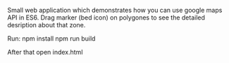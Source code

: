 Small web application which demonstrates how you can use google maps API in ES6.
Drag marker (bed icon) on polygones to see the detailed desription about that zone.

Run:
npm install
npm run build
 
After that open index.html